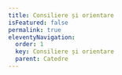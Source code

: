 ```yaml
---
title: Consiliere și orientare
isFeatured: false
permalink: true
eleventyNavigation:
  order: 1
  key: Consiliere și orientare
  parent: Catedre
---
```

